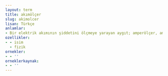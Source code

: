 ```yaml
---
layout: term
title: akımölçer
slug: akimolcer
lisan: Türkçe
anlamlar:
- Bir elektrik akımının şiddetini ölçmeye yarayan aygıt; amperölçer, ampermetre
ozellikler:
- - isim
  - fizik
ornekler:
- - ''
orneklerkaynak:
- - ''
---
```

